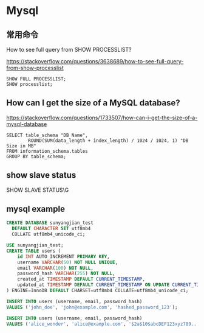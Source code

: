 # Mysql

## 常用命令
How to see full query from SHOW PROCESSLIST?

https://stackoverflow.com/questions/3638689/how-to-see-full-query-from-show-processlist

```mysql
SHOW FULL PROCESSLIST;
SHOW processlist;
```

## How can I get the size of a MySQL database?
https://stackoverflow.com/questions/1733507/how-can-i-get-the-size-of-a-mysql-database

```mysql
SELECT table_schema "DB Name",
        ROUND(SUM(data_length + index_length) / 1024 / 1024, 1) "DB Size in MB"
FROM information_schema.tables
GROUP BY table_schema;
```

## show slave status
SHOW SLAVE STATUS\G

## mysql example
```sql
CREATE DATABASE sunyangjian_test
  DEFAULT CHARACTER SET utf8mb4
  COLLATE utf8mb4_unicode_ci;

USE sunyangjian_test;
CREATE TABLE users (
    id INT AUTO_INCREMENT PRIMARY KEY,
    username VARCHAR(50) NOT NULL UNIQUE,
    email VARCHAR(100) NOT NULL,
    password_hash VARCHAR(255) NOT NULL,
    created_at TIMESTAMP DEFAULT CURRENT_TIMESTAMP,
    updated_at TIMESTAMP DEFAULT CURRENT_TIMESTAMP ON UPDATE CURRENT_TIMESTAMP
) ENGINE=InnoDB DEFAULT CHARSET=utf8mb4 COLLATE=utf8mb4_unicode_ci;

INSERT INTO users (username, email, password_hash)
VALUES ('john_doe', 'john@example.com', 'hashed_password_123');

INSERT INTO users (username, email, password_hash)
VALUES ('alice_wonder', 'alice@example.com', '$2a$10$abcDEF123xyz789...');
```